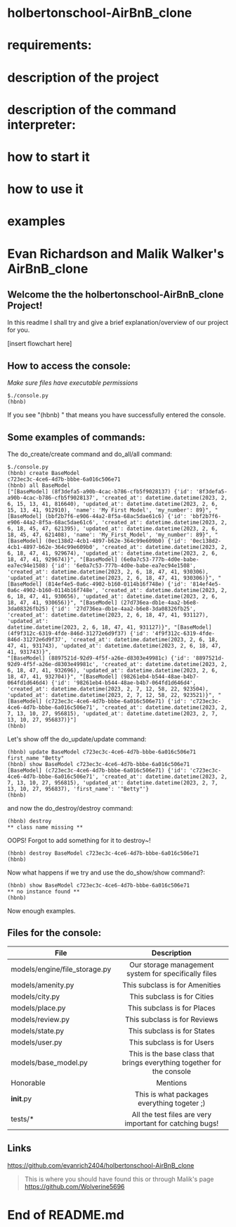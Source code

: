 # holbertonschool-AirBnB_clone

# requirements:
# description of the project
# description of the command interpreter:
# how to start it
# how to use it
# examples

# Evan Richardson and Malik Walker's AirBnB_clone

## Welcome the the holbertonschool-AirBnB_clone Project!
In this readme I shall try and give a brief explanation/overview of our project for you.

[insert flowchart here]


## How to access the console:
*Make sure files have executable permissions*
```
$./console.py
(hbnb) 
```
If you see "(hbnb) " that means you have successfully entered the console.

## Some examples of commands:
The do_create/create command and do_all/all command:
```
$./console.py
(hbnb) create BaseModel
c723ec3c-4ce6-4d7b-bbbe-6a016c506e71
(hbnb) all BaseModel
["[BaseModel] (8f3defa5-a90b-4cac-b786-cfb5f9028137) {'id': '8f3defa5-a90b-4cac-b786-cfb5f9028137', 'created_at': datetime.datetime(2023, 2, 6, 15, 13, 41, 816640), 'updated_at': datetime.datetime(2023, 2, 6, 15, 13, 41, 912910), 'name': 'My First Model', 'my_number': 89}", "[BaseModel] (bbf2b7f6-e906-44a2-8f5a-68ac5dae61c6) {'id': 'bbf2b7f6-e906-44a2-8f5a-68ac5dae61c6', 'created_at': datetime.datetime(2023, 2, 6, 18, 45, 47, 621395), 'updated_at': datetime.datetime(2023, 2, 6, 18, 45, 47, 621408), 'name': 'My_First_Model', 'my_number': 89}", "[BaseModel] (0ec138d2-4cb1-4897-b62e-364c99e609b0) {'id': '0ec138d2-4cb1-4897-b62e-364c99e609b0', 'created_at': datetime.datetime(2023, 2, 6, 18, 47, 41, 929674), 'updated_at': datetime.datetime(2023, 2, 6, 18, 47, 41, 929674)}", "[BaseModel] (6e0a7c53-777b-4d0e-babe-ea7ec94e1508) {'id': '6e0a7c53-777b-4d0e-babe-ea7ec94e1508', 'created_at': datetime.datetime(2023, 2, 6, 18, 47, 41, 930306), 'updated_at': datetime.datetime(2023, 2, 6, 18, 47, 41, 930306)}", "[BaseModel] (814ef4e5-0a6c-4902-b160-0114b16f748e) {'id': '814ef4e5-0a6c-4902-b160-0114b16f748e', 'created_at': datetime.datetime(2023, 2, 6, 18, 47, 41, 930656), 'updated_at': datetime.datetime(2023, 2, 6, 18, 47, 41, 930656)}", "[BaseModel] (27d736ea-db1e-4aa2-b6e8-3da08326fb25) {'id': '27d736ea-db1e-4aa2-b6e8-3da08326fb25', 'created_at': datetime.datetime(2023, 2, 6, 18, 47, 41, 931127), 'updated_at': 
datetime.datetime(2023, 2, 6, 18, 47, 41, 931127)}", "[BaseModel] (4f9f312c-6319-4fde-846d-31272e6d9f37) {'id': '4f9f312c-6319-4fde-846d-31272e6d9f37', 'created_at': datetime.datetime(2023, 2, 6, 18, 47, 41, 931743), 'updated_at': datetime.datetime(2023, 2, 6, 18, 47, 41, 931743)}", 
"[BaseModel] (8897521d-92d9-4f5f-a26e-d8303e49981c) {'id': '8897521d-92d9-4f5f-a26e-d8303e49981c', 'created_at': datetime.datetime(2023, 2, 6, 18, 47, 41, 932696), 'updated_at': datetime.datetime(2023, 2, 6, 18, 47, 41, 932704)}", "[BaseModel] (98261eb4-b544-48ae-b4b7-064fd1d646d4) {'id': '98261eb4-b544-48ae-b4b7-064fd1d646d4', 'created_at': datetime.datetime(2023, 2, 7, 12, 58, 22, 923504), 'updated_at': datetime.datetime(2023, 2, 7, 12, 58, 22, 923521)}", "[BaseModel] (c723ec3c-4ce6-4d7b-bbbe-6a016c506e71) {'id': 'c723ec3c-4ce6-4d7b-bbbe-6a016c506e71', 'created_at': datetime.datetime(2023, 2, 7, 13, 10, 27, 956815), 'updated_at': datetime.datetime(2023, 2, 7, 13, 10, 27, 956837)}"]
(hbnb) 
```
Let's show off the do_update/update command:
```
(hbnb) update BaseModel c723ec3c-4ce6-4d7b-bbbe-6a016c506e71 first_name "Betty"
(hbnb) show BaseModel c723ec3c-4ce6-4d7b-bbbe-6a016c506e71
[BaseModel] (c723ec3c-4ce6-4d7b-bbbe-6a016c506e71) {'id': 'c723ec3c-4ce6-4d7b-bbbe-6a016c506e71', 'created_at': datetime.datetime(2023, 2, 7, 13, 10, 27, 956815), 'updated_at': datetime.datetime(2023, 2, 7, 13, 10, 27, 956837), 'first_name': '"Betty"'}
(hbnb) 
```
and now the do_destroy/destroy command:
```
(hbnb) destroy
** class name missing **
```
OOPS! Forgot to add something for it to destroy~!
```
(hbnb) destroy BaseModel c723ec3c-4ce6-4d7b-bbbe-6a016c506e71
(hbnb) 
```
Now what happens if we try and use the do_show/show command?:
```
(hbnb) show BaseModel c723ec3c-4ce6-4d7b-bbbe-6a016c506e71
** no instance found **
(hbnb) 
```
Now enough examples.

## Files for the console:
| File  | Description |
| ------------- |:-------------:|
| models/engine/file_storage.py | Our storage management system for specifically files |
| models/amenity.py | This subclass is for Amenities |
| models/city.py | This subclass is for Cities |
| models/place.py | This subclass is for Places |
| models/review.py | This subclass is for Reviews |
| models/state.py | This subclass is for States |
| models/user.py | This subclass is for Users |
| models/base_model.py | This is the base class that brings everything together for the console |
| Honorable | Mentions |
| __init__.py | This is what packages everything togeter ;) |
| tests/* | All the test files are very important for catching bugs! |

## Links

https://github.com/evanrich2404/holbertonschool-AirBnB_clone
> This is where you should have found this or through Malik's page
https://github.com/Wolverine5696



# End of README.md
